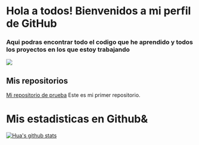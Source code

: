 # Hola a todos! Bienvenidos a mi perfil de GitHub

### Aqui podras encontrar todo el codigo que he aprendido y todos los proyectos en los que estoy trabajando
![](https://encrypted-tbn0.gstatic.com/images?q=tbn:ANd9GcTlLswaMSAfvDKeISRlVMn14_0u5LPNQ-kh8Vh99vXOk21-hL9iej9mzP8cfkhyvkMywPk&usqp=CAU)

## Mis repositorios

[Mi repositorio de prueba](https://github.com/Mariakmila/MiPrimerRepositorio.git) Este es mi primer repositorio.

# Mis estadisticas en Github&
[![Hua's github stats](https://github-readme-stats.vercel.app/api?username=Mariakmila&show_icons=true&theme=dark)](https://github.com/Mariakmila/github-readme-stats)
